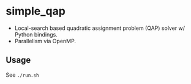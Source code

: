 # simple_qap

- Local-search based quadratic assignment problem (QAP) solver w/ Python bindings.
- Parallelism via OpenMP.

## Usage

See `./run.sh`